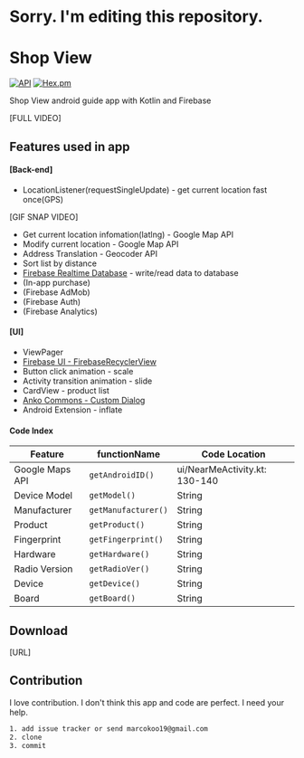 # Sorry. I'm editing this repository.



# Shop View
 [![API](https://img.shields.io/badge/API-16%2B-brightgreen.svg?style=flat)](https://android-arsenal.com/api?level=16) [![Hex.pm](https://img.shields.io/hexpm/l/plug.svg?maxAge=2592000)](http://www.apache.org/licenses/LICENSE-2.0)

Shop View android guide app with Kotlin and Firebase


[FULL VIDEO]

## Features used in app

#### [Back-end]

* LocationListener(requestSingleUpdate) - get current location fast once(GPS)

[GIF SNAP VIDEO]

* Get current location infomation(latlng) - Google Map API
* Modify current location - Google Map API
* Address Translation - Geocoder API
* Sort list by distance
* [Firebase Realtime Database](https://firebase.google.com/docs/database/) - write/read data to database
* (In-app purchase)
* (Firebase AdMob)
* (Firebase Auth)
* (Firebase Analytics)

<h4>[UI]</h4>

* ViewPager
* [Firebase UI - FirebaseRecyclerView](https://github.com/firebase/FirebaseUI-Android/blob/master/database/README.md)
* Button click animation - scale
* Activity transition animation - slide
* CardView - product list
* [Anko Commons - Custom Dialog](https://github.com/Kotlin/anko/wiki/Anko-Commons-%E2%80%93-Dialogs)
* Android Extension - inflate



<h4>Code Index</h4> 

|Feature|functionName|Code Location
|---|---|---|
 Google Maps API      | `getAndroidID()` | ui/NearMeActivity.kt: 130-140 |
| Device Model     | `getModel()` | String |
| Manufacturer      | `getManufacturer()` | String |
| Product      | `getProduct()` | String |
| Fingerprint      | `getFingerprint()` | String |
| Hardware      | `getHardware()` | String |
| Radio Version      | `getRadioVer()` | String |
| Device      | `getDevice()` | String |
| Board      | `getBoard()` | String |

## Download
[URL]

## Contribution
I love contribution. I don't think this app and code are perfect. I need your help.
```html
1. add issue tracker or send marcokoo19@gmail.com
2. clone
3. commit
```
